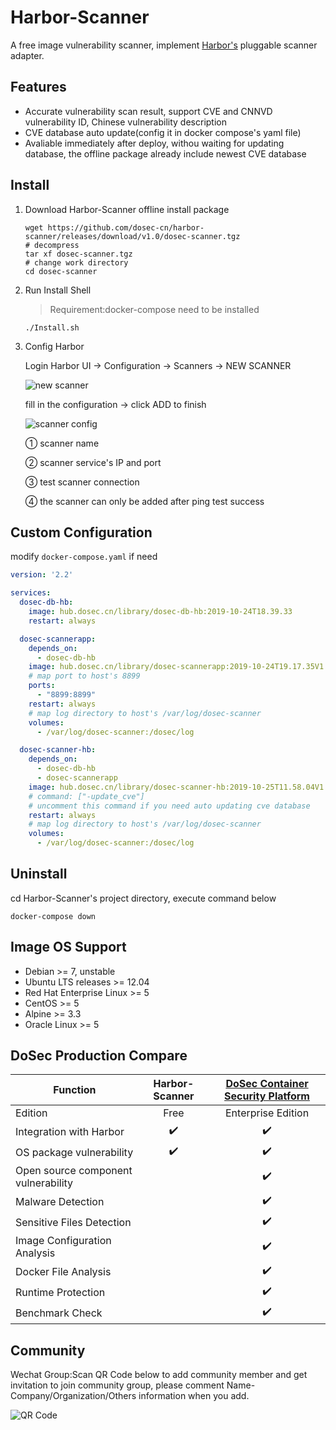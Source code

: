 # Harbor-Scanner

A free image vulnerability scanner, implement [Harbor's](https://github.com/goharbor/harbor) pluggable scanner adapter.

## Features

* Accurate vulnerability scan result, support CVE and CNNVD vulnerability ID, Chinese vulnerability description
* CVE database auto update(config it in docker compose's yaml file)
* Avaliable immediately after deploy, withou waiting for updating database, the offline package already include newest CVE database

## Install

1. Download Harbor-Scanner offline install package 

    ```shell
    wget https://github.com/dosec-cn/harbor-scanner/releases/download/v1.0/dosec-scanner.tgz
    # decompress
    tar xf dosec-scanner.tgz
    # change work directory
    cd dosec-scanner
    ```

2. Run Install Shell

    > Requirement:docker-compose need to be installed

    ```shell
    ./Install.sh
    ```

3. Config Harbor

    Login Harbor UI -> Configuration -> Scanners -> NEW SCANNER

    ![new scanner](http://img.dosec.cn/20191028115555.png)

    fill in the configuration -> click ADD to finish

    ![scanner config](http://img.dosec.cn/20191028154900.png)

    ① scanner name

    ② scanner service's IP and port

    ③ test scanner connection

    ④ the scanner can only be added after ping test success

## Custom Configuration

modify `docker-compose.yaml` if need

```yaml
version: '2.2'

services:
  dosec-db-hb:
    image: hub.dosec.cn/library/dosec-db-hb:2019-10-24T18.39.33
    restart: always

  dosec-scannerapp:
    depends_on:
      - dosec-db-hb
    image: hub.dosec.cn/library/dosec-scannerapp:2019-10-24T19.17.35V1.0.0_prod
    # map port to host's 8899
    ports:
      - "8899:8899"
    restart: always
    # map log directory to host's /var/log/dosec-scanner
    volumes:
      - /var/log/dosec-scanner:/dosec/log

  dosec-scanner-hb:
    depends_on:
      - dosec-db-hb
      - dosec-scannerapp
    image: hub.dosec.cn/library/dosec-scanner-hb:2019-10-25T11.58.04V1.0_release
    # command: ["-update_cve"]
    # uncomment this command if you need auto updating cve database
    restart: always
    # map log directory to host's /var/log/dosec-scanner
    volumes:
      - /var/log/dosec-scanner:/dosec/log
```

## Uninstall

cd Harbor-Scanner's project directory, execute command below

```shell
docker-compose down
```

## Image OS Support

- Debian >= 7, unstable
- Ubuntu LTS releases >= 12.04
- Red Hat Enterprise Linux >= 5
- CentOS >= 5
- Alpine >= 3.3
- Oracle Linux >= 5

## DoSec Production Compare

|      Function      |   Harbor-Scanner   | [DoSec Container Security Platform](https://www.dosec.cn/) |
| ------------------ | :----------------: | :-------------------------------------------: |
| Edition            |        Free        |       Enterprise Edition                     |
| Integration with Harbor  | :heavy_check_mark: |               :heavy_check_mark:              |
| OS package vulnerability | :heavy_check_mark: |               :heavy_check_mark:              |
| Open source component vulnerability  |                    |               :heavy_check_mark:              |
| Malware Detection|                    |               :heavy_check_mark:              |
|  Sensitive Files Detection      |                    |               :heavy_check_mark:              |
| Image Configuration Analysis|                    |               :heavy_check_mark:              |
| Docker File Analysis      |                    |               :heavy_check_mark:              |
| Runtime Protection|                    |               :heavy_check_mark:              |
| Benchmark Check           |                    |               :heavy_check_mark:              |

## Community 

Wechat Group:Scan QR Code below to add community member and get invitation to join community group, please comment Name-Company/Organization/Others information when you add.

![QR Code](http://img.dosec.cn/2019_10_28_1838167633.png)
